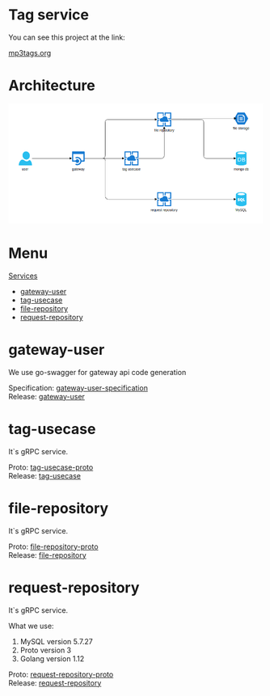 # Tag service

You can see this project at the link:  
  
[mp3tags.org](http://www.mp3tags.org)  
  
# Architecture

![](arch.png)

# Menu 

[Services]()  

  * [gateway-user](#gateway-user)
  * [tag-usecase](#tag-usecase)
  * [file-repository](#file-repository)
  * [request-repository](#request-repository)
  
# gateway-user

We use go-swagger for gateway api code generation  
  
Specification: [gateway-user-specification](https://github.com/mp3tags/gateway-user-specification)  
Release: [gateway-user](https://github.com/mp3tags/gateway-user)  

# tag-usecase

It`s gRPC service.  

Proto: [tag-usecase-proto](https://github.com/mp3tags/tag-usecase-proto)  
Release: [tag-usecase](https://github.com/mp3tags/tag-usecase)

# file-repository

It`s gRPC service.  

Proto: [file-repository-proto](https://github.com/mp3tags/file-respository-proto)  
Release: [file-repository](https://github.com/mp3tags/file-respository)  

# request-repository

It`s gRPC service.  

What we use:
1. MySQL version 5.7.27  
2. Proto version 3
3. Golang version 1.12  
  
Proto: [request-repository-proto](https://github.com/mp3tags/request-respository-proto)  
Release: [request-repository](https://github.com/mp3tags/request-respository)    